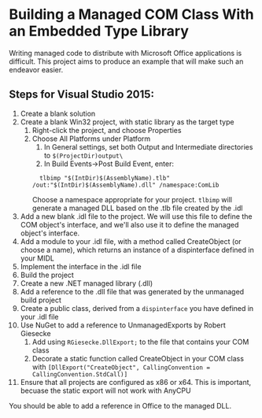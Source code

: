 # Building a Managed COM Class With an Embedded Type Library

Writing managed code to distribute with Microsoft Office applications is difficult.  This project aims to produce an example that will make such an endeavor easier.

## Steps for Visual Studio 2015:

1. Create a blank solution
2. Create a blank Win32 project, with static library as the target type
   1. Right-click the project, and choose Properties
   2. Choose All Platforms under Platform
      1. In General settings, set both Output and Intermediate directories to ```$(ProjectDir)output\```
      2. In Build Events->Post Build Event, enter:
	  ```
		tlbimp "$(IntDir)$(AssemblyName).tlb" /out:"$(IntDir)$(AssemblyName).dll" /namespace:ComLib
	  ```
	  Choose a namespace appropriate for your project.  ```tlbimp``` will generate a managed DLL based on the .tlb file created by the .idl
3. Add a new blank .idl file to the project.  We will use this file to define the COM object's interface, and we'll also use it to define the managed object's interface.
4. Add a module to your .idl file, with a method called CreateObject (or choose a name), which returns an instance of a dispinterface defined in your MIDL
5. Implement the interface in the .idl file
6. Build the project
7. Create a new .NET managed library (.dll)
8. Add a reference to the .dll file that was generated by the unmanaged build project
9. Create a public class, derived from a ```dispinterface``` you have defined in your .idl file
10. Use NuGet to add a reference to UnmanagedExports by Robert Giesecke
	1. Add using ```RGiesecke.DllExport;``` to the file that contains your COM class
    2. Decorate a static function called CreateObject in your COM class with ```[DllExport("CreateObject", CallingConvention = CallingConvention.StdCall)]```
11. Ensure that all projects are configured as x86 or x64.  This is important, becuase the static export will not work with AnyCPU

You should be able to add a reference in Office to the managed DLL.


